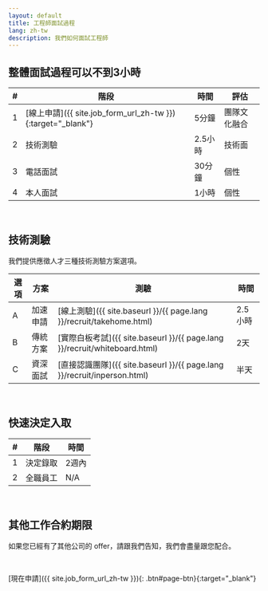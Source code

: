 ```yaml
---
layout: default
title: 工程師面試過程
lang: zh-tw
description: 我們如何面試工程師
---
```




## 整體面試過程可以不到3小時

| # | 階段 | 時間 | 評估 |
| --- | --- | --- | --- |
| 1 | [線上申請]({{ site.job_form_url_zh-tw }}){:target="_blank"} | 5分鐘 | 團隊文化融合 |
| 2 | 技術測驗 | 2.5小時 | 技術面 |
| 3 | 電話面試 | 30分鐘 | 個性 |
| 4 | 本人面試 | 1小時 | 個性 |

<br>

## 技術測驗

我們提供應徵人才三種技術測驗方案選項。

| 選項 | 方案 | 測驗 | 時間 |
| --- | --- | --- | --- |
| A | 加速申請 | [線上測驗]({{ site.baseurl }}/{{ page.lang }}/recruit/takehome.html) | 2.5小時 |
| B | 傳統方案 | [實際白板考試]({{ site.baseurl }}/{{ page.lang }}/recruit/whiteboard.html) | 2天 |
| C | 資深面試 | [直接認識團隊]({{ site.baseurl }}/{{ page.lang }}/recruit/inperson.html) | 半天 |

<br>

## 快速決定入取

| # | 階段 | 時間 |
| --- | --- | --- |
| 1 | 決定錄取 | 2週內 |
| 2 | 全職員工 | N/A |

<br>

## 其他工作合約期限

如果您已經有了其他公司的 offer，請跟我們告知，我們會盡量跟您配合。

<br>

[現在申請]({{ site.job_form_url_zh-tw }}){: .btn#page-btn}{:target="_blank"}

